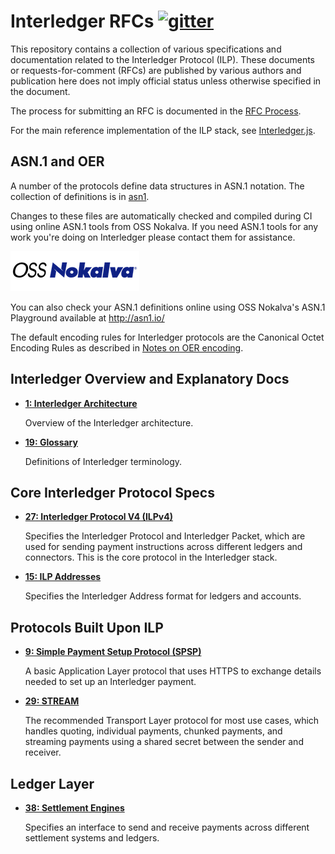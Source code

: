 # Interledger RFCs [![gitter][gitter-img]][gitter-url]

[gitter-img]: https://badges.gitter.im/Join%20Chat.svg
[gitter-url]: https://gitter.im/interledger/Lobby

This repository contains a collection of various specifications and documentation related to the Interledger Protocol (ILP). These documents or requests-for-comment (RFCs) are published by various authors and publication here does not imply official status unless otherwise specified in the document.

The process for submitting an RFC is documented in the [RFC Process](CONTRIBUTING.md).

For the main reference implementation of the ILP stack, see [Interledger.js](https://github.com/interledgerjs).

## ASN.1 and OER

A number of the protocols define data structures in ASN.1 notation. The collection of definitions is in [asn1](./asn1).

Changes to these files are automatically checked and compiled during CI using online ASN.1 tools from OSS Nokalva. If you need ASN.1 tools for any work you're doing on Interledger please contact them for assistance.

[![OSS Nokalva](https://raw.githubusercontent.com/interledger/rfcs/master/assets/osslogo.png)](http://asn1-playground.oss.com/)
 
You can also check your ASN.1 definitions online using OSS Nokalva's ASN.1 Playground available at http://asn1.io/

The default encoding rules for Interledger protocols are the Canonical Octet Encoding Rules as described in [Notes on OER encoding](./0030-notes-on-oer-encoding/0030-notes-on-oer-encoding.md).

## Interledger Overview and Explanatory Docs

- **[1: Interledger Architecture](0001-interledger-architecture/0001-interledger-architecture.md)**

  Overview of the Interledger architecture.

- **[19: Glossary](./0019-glossary/0019-glossary.md)**

  Definitions of Interledger terminology.

## Core Interledger Protocol Specs

- **[27: Interledger Protocol V4 (ILPv4)](0027-interledger-protocol-4/0027-interledger-protocol-4.md)**

  Specifies the Interledger Protocol and Interledger Packet, which are used for sending payment instructions across different ledgers and connectors. This is the core protocol in the Interledger stack.

- **[15: ILP Addresses](0015-ilp-addresses/0015-ilp-addresses.md)**

  Specifies the Interledger Address format for ledgers and accounts.

## Protocols Built Upon ILP

- **[9: Simple Payment Setup Protocol (SPSP)](0009-simple-payment-setup-protocol/0009-simple-payment-setup-protocol.md)**

  A basic Application Layer protocol that uses HTTPS to exchange details needed to set up an Interledger payment.

- **[29: STREAM](0029-stream/0029-stream.md)**

  The recommended Transport Layer protocol for most use cases, which handles quoting, individual payments, chunked payments, and streaming payments using a shared secret between the sender and receiver.

## Ledger Layer

- **[38: Settlement Engines](0038-settlement-engines/0038-settlement-engines.md)**

  Specifies an interface to send and receive payments across different settlement systems and ledgers.
